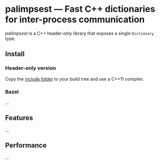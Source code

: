 # palimpsest — Fast C++ dictionaries for inter-process communication

_palimpsest_ is a C++ header-only library that exposes a single ``Dictionary`` type.

## Install

### Header-only version

Copy the [include folder](include/palimpsest) to your build tree and use a C++11 compiler.

### Bazel

...

## Features

...

## Performance

...
